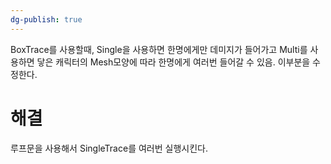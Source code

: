 ```yaml
---
dg-publish: true
---
```


BoxTrace를 사용할때, Single을 사용하면 한명에게만 데미지가 들어가고 Multi를 사용하면 닿은 캐릭터의 Mesh모양에 따라 한명에게 여러번 들어갈 수 있음. 이부분을 수정한다.

# 해결
루프문을 사용해서 SingleTrace를 여러번 실행시킨다.